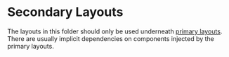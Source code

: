 # Secondary Layouts

The layouts in this folder should only be used underneath [primary layouts](../primary). There
are usually implicit dependencies on components injected by the primary layouts.
